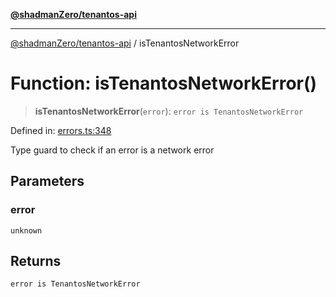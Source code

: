 [**@shadmanZero/tenantos-api**](../README.md)

***

[@shadmanZero/tenantos-api](../globals.md) / isTenantosNetworkError

# Function: isTenantosNetworkError()

> **isTenantosNetworkError**(`error`): `error is TenantosNetworkError`

Defined in: [errors.ts:348](https://github.com/shadmanZero/tenantos-api/blob/a3061c31c45f4aa1cfaa0e889df3cea522a254ad/src/errors.ts#L348)

Type guard to check if an error is a network error

## Parameters

### error

`unknown`

## Returns

`error is TenantosNetworkError`
